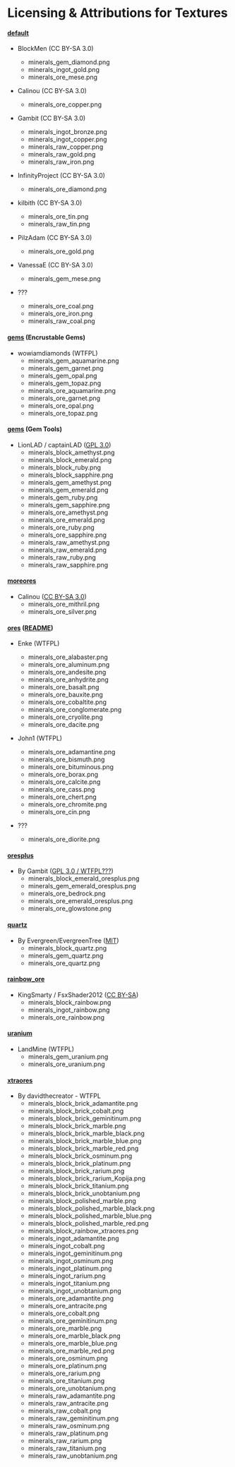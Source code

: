 # Licensing & Attributions for Textures


#### **[default][]**

- BlockMen (CC BY-SA 3.0)
  - minerals_gem_diamond.png
  - minerals_ingot_gold.png
  - minerals_ore_mese.png

- Calinou (CC BY-SA 3.0)
  - minerals_ore_copper.png

- Gambit (CC BY-SA 3.0)
  - minerals_ingot_bronze.png
  - minerals_ingot_copper.png
  - minerals_raw_copper.png
  - minerals_raw_gold.png
  - minerals_raw_iron.png

- InfinityProject (CC BY-SA 3.0)
  - minerals_ore_diamond.png

- kilbith (CC BY-SA 3.0)
  - minerals_ore_tin.png
  - minerals_raw_tin.png

- PilzAdam (CC BY-SA 3.0)
  - minerals_ore_gold.png

- VanessaE (CC BY-SA 3.0)
  - minerals_gem_mese.png

- ???
  - minerals_ore_coal.png
  - minerals_ore_iron.png
  - minerals_raw_coal.png


#### **[gems][gems_encrustable] (Encrustable Gems)**

- wowiamdiamonds (WTFPL)
  - minerals_gem_aquamarine.png
  - minerals_gem_garnet.png
  - minerals_gem_opal.png
  - minerals_gem_topaz.png
  - minerals_ore_aquamarine.png
  - minerals_ore_garnet.png
  - minerals_ore_opal.png
  - minerals_ore_topaz.png


#### **[gems][gems_tools] (Gem Tools)**

- LionLAD / captainLAD ([GPL 3.0][lic.gems_tools])
  - minerals_block_amethyst.png
  - minerals_block_emerald.png
  - minerals_block_ruby.png
  - minerals_block_sapphire.png
  - minerals_gem_amethyst.png
  - minerals_gem_emerald.png
  - minerals_gem_ruby.png
  - minerals_gem_sapphire.png
  - minerals_ore_amethyst.png
  - minerals_ore_emerald.png
  - minerals_ore_ruby.png
  - minerals_ore_sapphire.png
  - minerals_raw_amethyst.png
  - minerals_raw_emerald.png
  - minerals_raw_ruby.png
  - minerals_raw_sapphire.png


#### **[moreores]**

- Calinou ([CC BY-SA 3.0][lic.moreores])
  - minerals_ore_mithril.png
  - minerals_ore_silver.png


#### **[ores][]** ([README][lic.ores])

- Enke (WTFPL)
  - minerals_ore_alabaster.png
  - minerals_ore_aluminum.png
  - minerals_ore_andesite.png
  - minerals_ore_anhydrite.png
  - minerals_ore_basalt.png
  - minerals_ore_bauxite.png
  - minerals_ore_cobaltite.png
  - minerals_ore_conglomerate.png
  - minerals_ore_cryolite.png
  - minerals_ore_dacite.png

- John1 (WTFPL)
  - minerals_ore_adamantine.png
  - minerals_ore_bismuth.png
  - minerals_ore_bituminous.png
  - minerals_ore_borax.png
  - minerals_ore_calcite.png
  - minerals_ore_cass.png
  - minerals_ore_chert.png
  - minerals_ore_chromite.png
  - minerals_ore_cin.png

- ???
  - minerals_ore_diorite.png


#### **[oresplus][]**

- By Gambit ([GPL 3.0 / WTFPL???][lic.oresplus])
  - minerals_block_emerald_oresplus.png
  - minerals_gem_emerald_oresplus.png
  - minerals_ore_bedrock.png
  - minerals_ore_emerald_oresplus.png
  - minerals_ore_glowstone.png


#### **[quartz][]**

- By Evergreen/EvergreenTree ([MIT][lic.quartz])
  - minerals_block_quartz.png
  - minerals_gem_quartz.png
  - minerals_ore_quartz.png


#### **[rainbow_ore][]**

- KingSmarty / FsxShader2012 ([CC BY-SA][lic.rainbow_ore])
  - minerals_block_rainbow.png
  - minerals_ingot_rainbow.png
  - minerals_ore_rainbow.png


#### **[uranium][]**

- LandMine (WTFPL)
  - minerals_gem_uranium.png
  - minerals_ore_uranium.png


#### **[xtraores][]**

- By davidthecreator - WTFPL
  - minerals_block_brick_adamantite.png
  - minerals_block_brick_cobalt.png
  - minerals_block_brick_geminitinum.png
  - minerals_block_brick_marble.png
  - minerals_block_brick_marble_black.png
  - minerals_block_brick_marble_blue.png
  - minerals_block_brick_marble_red.png
  - minerals_block_brick_osminum.png
  - minerals_block_brick_platinum.png
  - minerals_block_brick_rarium.png
  - minerals_block_brick_rarium_Kopija.png
  - minerals_block_brick_titanium.png
  - minerals_block_brick_unobtanium.png
  - minerals_block_polished_marble.png
  - minerals_block_polished_marble_black.png
  - minerals_block_polished_marble_blue.png
  - minerals_block_polished_marble_red.png
  - minerals_block_rainbow_xtraores.png
  - minerals_ingot_adamantite.png
  - minerals_ingot_cobalt.png
  - minerals_ingot_geminitinum.png
  - minerals_ingot_osminum.png
  - minerals_ingot_platinum.png
  - minerals_ingot_rarium.png
  - minerals_ingot_titanium.png
  - minerals_ingot_unobtanium.png
  - minerals_ore_adamantite.png
  - minerals_ore_antracite.png
  - minerals_ore_cobalt.png
  - minerals_ore_geminitinum.png
  - minerals_ore_marble.png
  - minerals_ore_marble_black.png
  - minerals_ore_marble_blue.png
  - minerals_ore_marble_red.png
  - minerals_ore_osminum.png
  - minerals_ore_platinum.png
  - minerals_ore_rarium.png
  - minerals_ore_titanium.png
  - minerals_ore_unobtanium.png
  - minerals_raw_adamantite.png
  - minerals_raw_antracite.png
  - minerals_raw_cobalt.png
  - minerals_raw_geminitinum.png
  - minerals_raw_osminum.png
  - minerals_raw_platinum.png
  - minerals_raw_rarium.png
  - minerals_raw_titanium.png
  - minerals_raw_unobtanium.png



[default]: https://github.com/minetest/minetest_game/tree/master/mods/default
[gems_encrustable]: https://forum.minetest.net/viewtopic.php?t=2596
[gems_tools]: https://forum.minetest.net/viewtopic.php?t=4294
[moreores]: https://forum.minetest.net/viewtopic.php?t=549
[ores]: http://forum.freeminer.org/threads/ores-mod-wip-0-8-ores.98
[oresplus]: https://forum.minetest.net/viewtopic.php?t=13120
[quartz]: https://forum.minetest.net/viewtopic.php?t=5682
[rainbow_ore]: https://forum.minetest.net/viewtopic.php?t=13519
[uranium]: https://forum.minetest.net/viewtopic.php?t=2234
[xtraores]: https://forum.minetest.net/viewtopic.php?t=12798

[lic.default]: https://github.com/minetest/minetest_game/blob/master/mods/default/license.txt
[lic.gems_tools]: https://github.com/captainLAD/gems/blob/master/LICENSE
[lic.moreores]: https://github.com/minetest-mods/moreores/blob/master/README.md
[lic.ores]: https://github.com/Nullsrc/Ores/blob/master/README.txt
[lic.oresplus]: https://github.com/taikedz/everamzah-oresplus/blob/master/LICENSE
[lic.quartz]: https://github.com/minetest-mods/quartz/blob/master/README.txt
[lic.rainbow_ore]: https://github.com/FsxShader2012/rainbow_ore/blob/master/README.md
